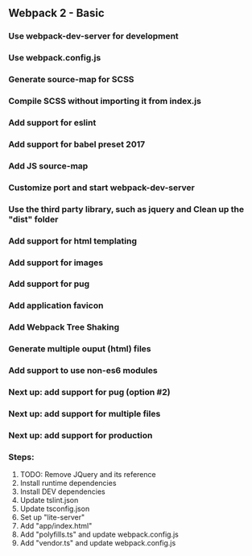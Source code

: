 ## Webpack 2 - Basic
### Use webpack-dev-server for development
### Use webpack.config.js
### Generate source-map for SCSS 
### Compile SCSS without importing it from index.js
### Add support for eslint
### Add support for babel preset 2017
### Add JS source-map
### Customize port and start webpack-dev-server
### Use the third party library, such as jquery and Clean up the "dist" folder
### Add support for html templating
### Add support for images 
### Add support for pug 
### Add application favicon 
### Add Webpack Tree Shaking
### Generate multiple ouput (html) files
### Add support to use non-es6 modules

### Next up: add support for pug (option #2)
### Next up: add support for multiple files
### Next up: add support for production


### Steps:

1. TODO: Remove JQuery and its reference
2. Install runtime dependencies
3. Install DEV dependencies
4. Update tslint.json
5. Update tsconfig.json
6. Set up "lite-server" 
7. Add "app/index.html"
8. Add "polyfills.ts" and update webpack.config.js
7. Add "vendor.ts" and update webpack.config.js


